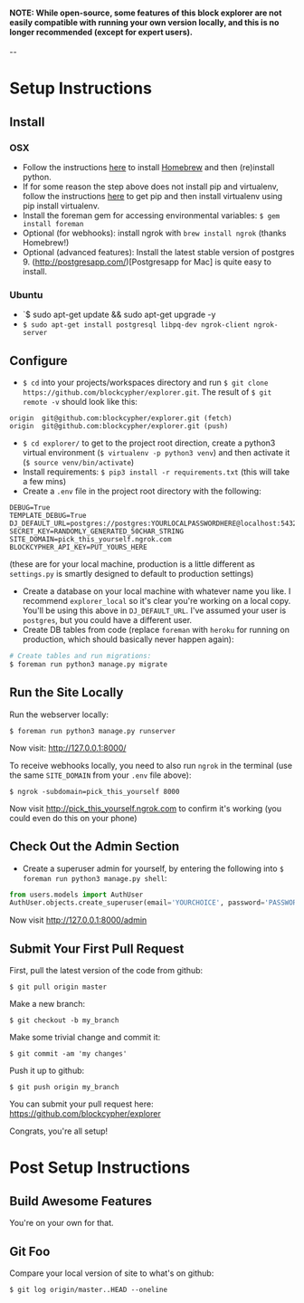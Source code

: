 #### NOTE: While open-source, some features of this block explorer are not easily compatible with running your own version locally, and this is no longer recommended (except for expert users). ####

--


# Setup Instructions #

## Install ##

### OSX ###
- Follow the instructions [here](http://docs.python-guide.org/en/latest/starting/install/osx/) to install [Homebrew](http://brew.sh/) and then (re)install python.
- If for some reason the step above does not install pip and virtualenv, follow the instructions [here](https://pip.pypa.io/en/latest/installing.html#python-os-support) to get pip and then install virtualenv using pip install virtualenv.
- Install the foreman gem for accessing environmental variables:  `$ gem install foreman`
- Optional (for webhooks): install ngrok with `brew install ngrok` (thanks Homebrew!)
- Optional (advanced features): Install the latest stable version of postgres 9. (http://postgresapp.com/)[Postgresapp for Mac] is quite easy to install.

### Ubuntu ###
- `$ sudo apt-get update && sudo apt-get upgrade -y
- `$ sudo apt-get install postgresql libpq-dev ngrok-client ngrok-server`


## Configure ##
- `$ cd` into your projects/workspaces directory and run `$ git clone https://github.com/blockcypher/explorer.git`. The result of `$ git remote -v` should look like this:
```
origin	git@github.com:blockcypher/explorer.git (fetch)
origin	git@github.com:blockcypher/explorer.git (push)
```
- `$ cd explorer/` to get to the project root direction, create a python3 virtual environment (`$ virtualenv -p python3 venv`) and then activate it (`$ source venv/bin/activate`)
- Install requirements: `$ pip3 install -r requirements.txt` (this will take a few mins)
- Create a `.env` file in the project root directory with the following:
```
DEBUG=True
TEMPLATE_DEBUG=True
DJ_DEFAULT_URL=postgres://postgres:YOURLOCALPASSWORDHERE@localhost:5432/explorer_local
SECRET_KEY=RANDOMLY_GENERATED_50CHAR_STRING
SITE_DOMAIN=pick_this_yourself.ngrok.com
BLOCKCYPHER_API_KEY=PUT_YOURS_HERE
```
(these are for your local machine, production is a little different as `settings.py` is smartly designed to default to production settings)

- Create a database on your local machine with whatever name you like. I recommend `explorer_local` so it's clear you're working on a local copy. You'll be using this above in `DJ_DEFAULT_URL`. I've assumed your user is `postgres`, but you could have a different user.
- Create DB tables from code (replace `foreman` with `heroku` for running on production, which should basically never happen again):

```bash
# Create tables and run migrations:
$ foreman run python3 manage.py migrate
```
## Run the Site Locally ##

Run the webserver locally:
```
$ foreman run python3 manage.py runserver
```

Now visit: http://127.0.0.1:8000/

To receive webhooks locally, you need to also run `ngrok` in the terminal (use the same `SITE_DOMAIN` from your `.env` file above):
```
$ ngrok -subdomain=pick_this_yourself 8000
```

Now visit http://pick_this_yourself.ngrok.com to confirm it's working (you could even do this on your phone)

## Check Out the Admin Section ##

- Create a superuser admin for yourself, by entering the following into `$ foreman run python3 manage.py shell`:

```python
from users.models import AuthUser
AuthUser.objects.create_superuser(email='YOURCHOICE', password='PASSWORDGOESHERE')
```

Now visit http://127.0.0.1:8000/admin


## Submit Your First Pull Request ##

First, pull the latest version of the code from github:
```
$ git pull origin master
```

Make a new branch:
```
$ git checkout -b my_branch
```

Make some trivial change and commit it:
```
$ git commit -am 'my changes'
```

Push it up to github:
```
$ git push origin my_branch
```

You can submit your pull request here:
https://github.com/blockcypher/explorer

Congrats, you're all setup!

# Post Setup Instructions #

## Build Awesome Features ##

You're on your own for that.

## Git Foo ##

Compare your local version of site to what's on github:
```
$ git log origin/master..HEAD --oneline
```
